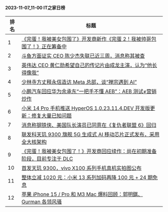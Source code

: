 #### 2023-11-07_11-00  IT之家日榜

| 排名 | 标题|
| --- | ---|
| 1 | [《完蛋！我被美女包围了》开发商新作《完蛋 2！我被帅哥包围了！》正在筹备中](https://www.ithome.com/0/730/341.htm) |
| 2 | [斗鱼方面证实 CEO 陈少杰失联已近三周，消息称其被查](https://www.ithome.com/0/730/353.htm) |
| 3 | [英伟达 CEO 黄仁勋希望自己的传记片由成龙主演，认为“他长得像我”](https://www.ithome.com/0/730/507.htm) |
| 4 | [少林寺方丈释永信造访 Meta 总部，谈“禅宗遇到 AI”](https://www.ithome.com/0/730/460.htm) |
| 5 | [小鹏汽车回应华为余承东“一把手不懂 AEB”：AEB 测试≠营销炒作](https://www.ithome.com/0/730/345.htm) |
| 6 | [小米 14 Pro 手机推送 HyperOS 1.0.23.11.4.DEV 开发版更新：修复大量已知问题](https://www.ithome.com/0/730/500.htm) |
| 7 | [消息称钢铁侠、美国队长演员已同意在《复仇者联盟 6》回归](https://www.ithome.com/0/730/338.htm) |
| 8 | [联发科天玑 9300 旗舰 5G 生成式 AI 移动芯片正式发布，采用全大核架构](https://www.ithome.com/0/730/472.htm) |
| 9 | [《完蛋！我被美女包围了！》开发商回应续作：尚在初期准备阶段，目前专注于 DLC](https://www.ithome.com/0/730/420.htm) |
| 10 | [首发天玑 9300，vivo X100 系列手机真机实拍图公布](https://www.ithome.com/0/730/411.htm) |
| 11 | [整体立减 1020 元：小米 13 系列加码再降 100 元 + 24 期免息](https://www.ithome.com/0/730/453.htm) |
| 12 | [苹果 iPhone 15 / Pro 和 M3 Mac 爆料回顾：郭明錤、Gurman 各领风骚](https://www.ithome.com/0/730/320.htm) |
